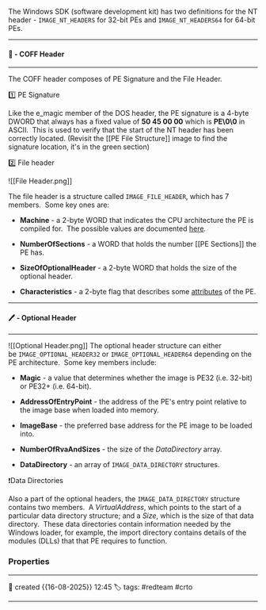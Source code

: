 The Windows SDK (software development kit) has two definitions for the NT header - `IMAGE_NT_HEADERS` for 32-bit PEs and `IMAGE_NT_HEADERS64` for 64-bit PEs.

---
#### 🚀 - COFF Header
---
The COFF header composes of PE Signature and the File Header.

 1️⃣ PE Signature

Like the e_magic member of the DOS header, the PE signature is a 4-byte DWORD that always has a fixed value of **50 45 00 00** which is **PE\0\0** in ASCII.  This is used to verify that the start of the NT header has been correctly located. (Revisit the [[PE File Structure]] image to find the signature location, it's in the green section)

 2️⃣ File header

 
![[File Header.png]]

The file header is a structure called `IMAGE_FILE_HEADER`, which has 7 members.  Some key ones are:

- **Machine** - a 2-byte WORD that indicates the CPU architecture the PE is compiled for.  The possible values are documented [here](https://learn.microsoft.com/en-us/windows/win32/debug/pe-format#machine-types).
    
- **NumberOfSections** - a WORD that holds the number [[PE Sections]] the PE has.
    
- **SizeOfOptionalHeader** - a 2-byte WORD that holds the size of the optional header.
    
- **Characteristics** - a 2-byte flag that describes some [attributes](https://learn.microsoft.com/en-us/windows/win32/debug/pe-format#characteristics) of the PE.

---
#### 🖊️ - Optional Header
---
![[Optional Header.png]]
The optional header structure can either be `IMAGE_OPTIONAL_HEADER32` or `IMAGE_OPTIONAL_HEADER64` depending on the PE architecture.  Some key members include:

- **Magic** - a value that determines whether the image is PE32 (i.e. 32-bit) or PE32+ (i.e. 64-bit).
    
- **AddressOfEntryPoint** - the address of the PE's entry point relative to the image base when loaded into memory.
    
- **ImageBase** - the preferred base address for the PE image to be loaded into.
    
- **NumberOfRvaAndSizes** - the size of the _DataDirectory_ array.
    
- **DataDirectory** - an array of `IMAGE_DATA_DIRECTORY` structures.

❗Data Directories

Also a part of the optional headers, the `IMAGE_DATA_DIRECTORY` structure contains two members.  A _VirtualAddress_, which points to the start of a particular data directory structure; and a _Size_, which is the size of that data directory.  These data directories contain information needed by the Windows loader, for example, the import directory contains details of the modules (DLLs) that that PE requires to function.

### Properties
---
📆 created   {{16-08-2025}} 12:45
🏷️ tags: #redteam #crto 

---
